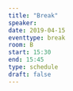 ```yaml
---
title: "Break"
speaker:
date: 2019-04-15
eventtype: break
room: B
start: 15:30
end: 15:45
type: schedule
draft: false
---
```

